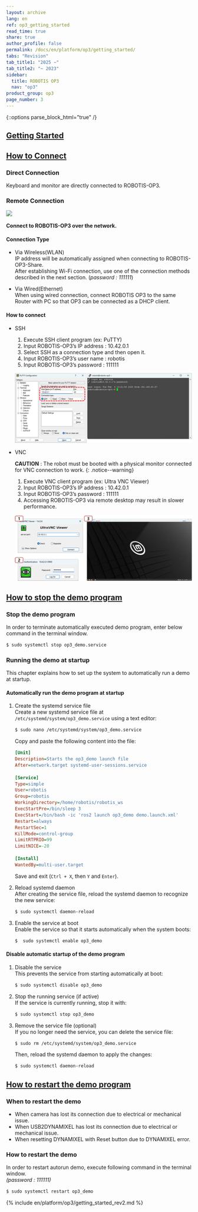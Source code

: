```yaml
---
layout: archive
lang: en
ref: op3_getting_started
read_time: true
share: true
author_profile: false
permalink: /docs/en/platform/op3/getting_started/
tabs: "Revision"
tab_title1: "2025 ~"
tab_title2: "~ 2023"
sidebar:
  title: ROBOTIS OP3
  nav: "op3"
product_group: op3
page_number: 3
---
```


<style>body {counter-reset: h1 2 !important;}</style>

{::options parse_block_html="true" /}

<section data-id="{{ page.tab_title1 }}" class="tab_contents">

# [Getting Started](#getting-started)

## [How to Connect](#how-to-connect)

### Direct Connection  
Keyboard and monitor are directly connected to ROBOTIS-OP3.  


### Remote Connection

![](/assets/images/platform/op3/op3_connection.png)   

   **Connect to ROBOTIS-OP3 over the network.**  


#### Connection Type  
 - Via Wireless(WLAN)  
 IP address will be automatically assigned when connecting to ROBOTIS-OP3-Share.  
 After establishing Wi-Fi connection, use one of the connection methods described in the next section.
 (_password : 111111_)  

 - Via Wired(Ethernet)   
 When using wired connection, connect ROBOTIS OP3 to the same Router with PC so that OP3 can be connected as a DHCP client.  

#### How to connect
 - SSH
    1. Execute SSH client program (ex: PuTTY)
    2. Input ROBOTIS-OP3’s IP address : 10.42.0.1
    3. Select SSH as a connection type and then open it.
    4. Input ROBOTIS-OP3’s user name : robotis
    5. Input ROBOTIS-OP3’s password : 111111  

    ![](/assets/images/platform/op3/op3_connection_ssh2.png)
 - VNC

   **CAUTION** : The robot must be booted with a physical monitor connected for VNC connection to work.
   {: .notice--warning}

    1. Execute VNC client program (ex: Ultra VNC Viewer)
    2. Input ROBOTIS-OP3’s IP address : 10.42.0.1
    3. Input ROBOTIS-OP3’s password : 111111
    4. Accessing ROBOTIS-OP3 via remote desktop may result in slower performance.

    ![](/assets/images/platform/op3/op3_connection_vnc2.png)
    
## [How to stop the demo program](#how-to-stop-the-demo-program)

### Stop the demo program
In order to terminate automatically executed demo program, enter below command in the terminal window.  
```bash
$ sudo systemctl stop op3_demo.service
```

### Running the demo at startup
This chapter explains how to set up the system to automatically run a demo at startup.  

#### Automatically run the demo program at startup  
1. Create the systemd service file  
   Create a new systemd service file at `/etc/systemd/system/op3_demo.service` using a text editor:  
   ```bash
   $ sudo nano /etc/systemd/system/op3_demo.service
   ```

   Copy and paste the following content into the file:
   ```ini
   [Unit]
   Description=Starts the op3_demo launch file
   After=network.target systemd-user-sessions.service

   [Service]
   Type=simple
   User=robotis
   Group=robotis
   WorkingDirectory=/home/robotis/robotis_ws
   ExecStartPre=/bin/sleep 3
   ExecStart=/bin/bash -ic 'ros2 launch op3_demo demo.launch.xml'
   Restart=always
   RestartSec=1
   KillMode=control-group
   LimitRTPRIO=99
   LimitNICE=-20

   [Install]
   WantedBy=multi-user.target
   ```
   Save and exit (`Ctrl + X`, then `Y` and `Enter`).

2. Reload systemd daemon  
   After creating the service file, reload the systemd daemon to recognize the new service:
    ```bash
    $ sudo systemctl daemon-reload
    ```
    
3. Enable the service at boot  
   Enable the service so that it starts automatically when the system boots:
   ```bash
   $  sudo systemctl enable op3_demo
   ```

#### Disable automatic startup of the demo program
1. Disable the service   
   This prevents the service from starting automatically at boot:
   ```bash
   $ sudo systemctl disable op3_demo 
   ```
2. Stop the running service (if active)  
   If the service is currently running, stop it with:
   ```bash
   $ sudo systemctl stop op3_demo 
   ```
3. Remove the service file (optional)  
   If you no longer need the service, you can delete the service file:
   ```bash
   $ sudo rm /etc/systemd/system/op3_demo.service 
   ```
   Then, reload the systemd daemon to apply the changes:
   ```bash
   $ sudo systemctl daemon-reload
   ```

## [How to restart the demo program](#how-to-restart-the-demo-program)

### When to restart the demo
- When camera has lost its connection due to electrical or mechanical issue.  
- When USB2DYNAMIXEL has lost its connection due to electrical or mechanical issue.  
- When resetting DYNAMIXEL with Reset button due to DYNAMIXEL error.  


### How to restart the demo  
In order to restart autorun demo, execute following command in the terminal window.  
_(password : 111111)_  

```bash
$ sudo systemctl restart op3_demo
```



[robot_upstart]: http://wiki.ros.org/robot_upstart
</section>

<section data-id="{{ page.tab_title2 }}" class="tab_contents">
{% include en/platform/op3/getting_started_rev2.md %}
</section>
